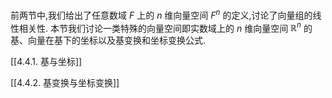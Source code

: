 前两节中,我们给出了任意数域 $F$ 上的 $n$ 维向量空间 ${F}^{n}$ 的定义,讨论了向量组的线性相关性. 本节我们讨论一类特殊的向量空间即实数域上的 $n$ 维向量空间 ${\mathbb{R}}^{n}$ 的基、向量在基下的坐标以及基变换和坐标变换公式.

[[4.4.1. 基与坐标]]

[[4.4.2. 基变换与坐标变换]]
